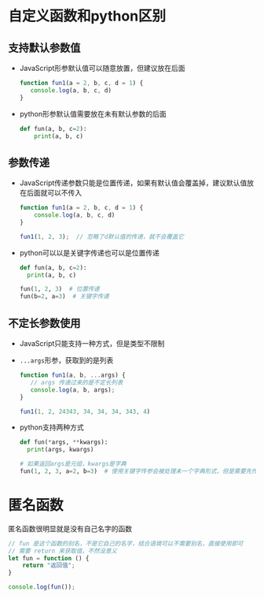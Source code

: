 # 自定义函数和python区别

## 支持默认参数值

- JavaScript形参默认值可以随意放置，但建议放在后面
     ```javascript
     function fun1(a = 2, b, c, d = 1) {
        console.log(a, b, c, d)
     }
     ```

- python形参默认值需要放在未有默认参数的后面
   ```python
   def fun(a, b, c=2):
       print(a, b, c)
   ```

## 参数传递

- JavaScript传递参数只能是位置传递，如果有默认值会覆盖掉，建议默认值放在后面就可以不传入
    ```javascript
    function fun1(a = 2, b, c, d = 1) {
        console.log(a, b, c, d)
    }
    
    fun1(1, 2, 3);  // 忽略了d默认值的传递，就不会覆盖它
    ```

- python可以以是关键字传递也可以是位置传递
    ```python
    def fun(a, b, c=2):
      print(a, b, c)
  
    fun(1, 2, 3)  # 位置传递
    fun(b=2, a=3)  # 关键字传递
    ```

## 不定长参数使用

- JavaScript只能支持一种方式，但是类型不限制
- `...args`形参，获取到的是列表
     ```javascript
     function fun1(a, b, ...args) {
        // args 传递过来的是不定长列表
        console.log(a, b, args);
    }
    
    fun1(1, 2, 24343, 34, 34, 34, 343, 4)
     ```

- python支持两种方式
     ```python
     def fun(*args, **kwargs):
       print(args, kwargs)
    
     # 如果返回args是元组，kwargs是字典
     fun(1, 2, 3, a=2, b=3)  # 使用关键字传参会被处理未一个字典形式，但是需要先传args，然后再传入kwargs
     ```

# 匿名函数

匿名函数很明显就是没有自己名字的函数

```javascript
// fun 是这个函数的别名，不是它自己的名字，结合语境可以不需要别名，直接使用即可
// 需要 return 来获取值，不然没意义
let fun = function () {
    return "返回值";
}

console.log(fun());
```
